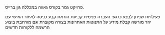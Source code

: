 פרויקט גמר בקורס גאווה במכללה גון ברייס.

פעילויות שניתן לבצע כרגע:
העברה פנימית
קביעת הוראת קבע
כניסה לאיזור האישי עם יוזר מורשה
קבלת מידע על התנוטות האחרונות בצורה מקוצרת וגם מורחבת
ביצוע הרשמה ללקוחות חדשים
